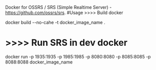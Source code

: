 Docker for OSSRS / SRS (Simple Realtime Server) - https://github.com/ossrs/srs.
#Usage >>>> Build docker

docker build --no-cahe -t docker_image_name .

# >>>> Run SRS in dev docker

docker run -p 1935:1935 -p 1985:1985 -p 8080:8080 -p 8085:8085 -p 8088:8088 docker_image_name

